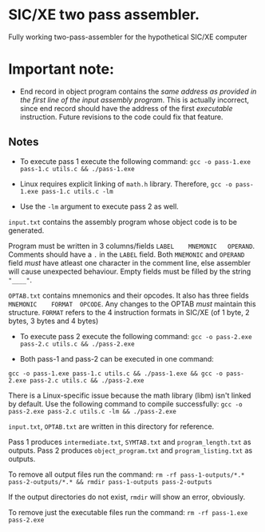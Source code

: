# SIC/XE two pass assembler.

Fully working two-pass-assembler for the hypothetical SIC/XE computer

# Important note:

- End record in object program contains the _same address as provided in the first line of the input assembly program_. This is actually incorrect, since end record should have the address of the first _executable_ instruction. Future revisions to the code could fix that feature.

## Notes

- To execute pass 1 execute the following command:
  `gcc -o pass-1.exe pass-1.c utils.c && ./pass-1.exe`

- Linux requires explicit linking of `math.h` library. Therefore,
  `gcc -o pass-1.exe pass-1.c utils.c -lm`

- Use the `-lm` argument to execute pass 2 as well.

`input.txt` contains the assembly program whose object code is to be generated.

Program must be written in 3 columns/fields `LABEL    MNEMONIC   OPERAND`.
Comments should have a `.` in the `LABEL` field. Both `MNEMONIC` and `OPERAND` field _must_ have atleast one character in the comment line, else assembler will cause unexpected behaviour.
Empty fields must be filled by the string `"____"`.

`OPTAB.txt` contains mnemonics and their opcodes. It also has three fields `MNEMONIC    FORMAT  OPCODE`. Any changes to the OPTAB _must_ maintain this structure. `FORMAT` refers to the 4 instruction formats in SIC/XE (of 1 byte, 2 bytes, 3 bytes and 4 bytes)

- To execute pass 2 execute the following command:
  `gcc -o pass-2.exe pass-2.c utils.c && ./pass-2.exe`

- Both pass-1 and pass-2 can be executed in one command:

`gcc -o pass-1.exe pass-1.c utils.c && ./pass-1.exe && gcc -o pass-2.exe pass-2.c utils.c && ./pass-2.exe`

There is a Linux-specific issue because the math library (libm) isn't linked by default. Use the following command to compile successfully:
`gcc -o pass-2.exe pass-2.c utils.c -lm && ./pass-2.exe`

`input.txt`, `OPTAB.txt` are written in this directory for reference.

Pass 1 produces `intermediate.txt`, `SYMTAB.txt` and `program_length.txt` as outputs.
Pass 2 produces `object_program.txt` and `program_listing.txt` as outputs.

To remove all output files run the command:
`rm -rf pass-1-outputs/*.* pass-2-outputs/*.* && rmdir pass-1-outputs pass-2-outputs`

If the output directories do not exist, `rmdir` will show an error, obviously.

To remove just the executable files run the command:
`rm -rf pass-1.exe pass-2.exe`
